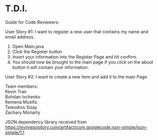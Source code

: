 # T.D.I.

Guide for Code Reviewers:

User Story #1: I want to register a new user that contains my name and email address.
1) Open Main.java
2) Click the Register button
3) Insert your information into the Register Page and hit confirm.
4) You should now be brought to the main page if you click on the about button it will contain your information.

User Story #2: I want to create a new item and add it to the main Page.

Team members:  
Kevin Tran  
Bohdan Ivchenko  
Kemeria Mustfa  
Tewodros Sisay  
Zachary Moriarty  

JSON dependency library received from  
https://mvnrepository.com/artifact/com.googlecode.json-simple/json-simple/1.1
